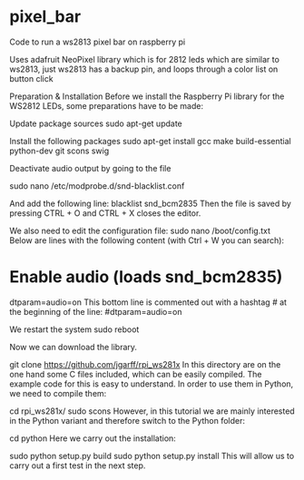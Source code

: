 # pixel_bar
Code to run a ws2813 pixel bar on raspberry pi

Uses adafruit NeoPixel library which is for 2812 leds which are similar to ws2813, just ws2813 has a backup pin, and loops through a color list on button click


Preparation & Installation
Before we install the Raspberry Pi library for the WS2812 LEDs, some preparations have to be made:

Update package sources
sudo apt-get update

Install the following packages
sudo apt-get install gcc make build-essential python-dev git scons swig

Deactivate audio output by going to the file

sudo nano /etc/modprobe.d/snd-blacklist.conf

And add the following line:
blacklist snd_bcm2835
Then the file is saved by pressing CTRL + O and CTRL + X closes the editor.

We also need to edit the configuration file:
sudo nano /boot/config.txt
Below are lines with the following content (with Ctrl + W you can search):

# Enable audio (loads snd_bcm2835)
dtparam=audio=on
This bottom line is commented out with a hashtag # at the beginning of the line: #dtparam=audio=on

We restart the system
sudo reboot
 

Now we can download the library.

git clone https://github.com/jgarff/rpi_ws281x
In this directory are on the one hand some C files included, which can be easily compiled. The example code for this is easy to understand. In order to use them in Python, we need to compile them:

cd rpi_ws281x/
sudo scons
However, in this tutorial we are mainly interested in the Python variant and therefore switch to the Python folder:

cd python
Here we carry out the installation:

sudo python setup.py build
sudo python setup.py install
This will allow us to carry out a first test in the next step.
